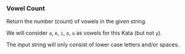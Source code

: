### Vowel Count
Return the number (count) of vowels in the given string.

We will consider ``a``, ``e``, ``i``, ``o``, ``u`` as vowels for this Kata (but not ``y``).

The input string will only consist of lower case letters and/or spaces.
